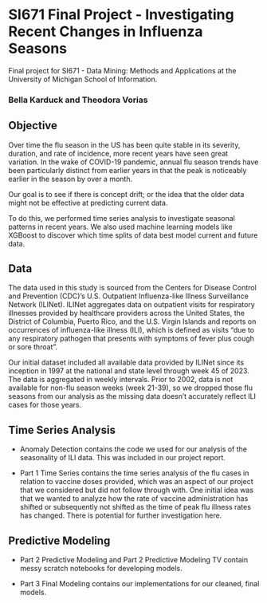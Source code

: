 # SI671 Final Project - Investigating Recent Changes in Influenza Seasons

Final project for SI671 - Data Mining: Methods and Applications at the University of Michigan School of Information.

### Bella Karduck and Theodora Vorias

## Objective
Over time the flu season in the US has been quite stable in its severity, duration, and rate of incidence, more recent years have seen great variation. In the wake of COVID-19 pandemic, annual flu season trends have been particularly distinct from earlier years in that the peak is noticeably earlier in the season by over a month. 

Our goal is to see if there is concept drift; or the idea that the older data might not be effective at predicting current data. 

To do this, we performed time series analysis to investigate seasonal patterns in recent years. We also used machine learning models like XGBoost to discover which time splits of data best model current and future data. 

## Data
The data used in this study is sourced from the Centers for Disease Control and Prevention (CDC)’s U.S. Outpatient Influenza-like Illness Surveillance Network (ILINet). ILINet aggregates data on outpatient visits for respiratory illnesses provided by healthcare providers across the United States, the District of Columbia, Puerto Rico, and the U.S. Virgin Islands and reports on occurrences of influenza-like illness (ILI), which is defined as visits “due to any respiratory pathogen that presents with symptoms of fever plus cough or sore throat”.

Our initial dataset included all available data provided by ILINet since its inception in 1997 at the national and state level through week 45 of 2023. The data is aggregated in weekly intervals. Prior to 2002, data is not available for non-flu season weeks (week 21-39), so we dropped those flu seasons from our analysis as the missing data doesn’t accurately reflect ILI cases for those years. 

## Time Series Analysis
* Anomaly Detection contains the code we used for our analysis of the seasonality of ILI data. This was included in our project report.

* Part 1 Time Series contains the time series analysis of the flu cases in relation to vaccine doses provided, which was an aspect of our project that we considered but did not follow through with. One initial idea was that we wanted to analyze how the rate of vaccine administration has shifted or subsequently not shifted as the time of peak flu illness rates has changed. There is potential for further investigation here.

## Predictive Modeling
* Part 2 Predictive Modeling and Part 2 Predictive Modeling TV contain messy scratch notebooks for developing models.

* Part 3 Final Modeling contains our implementations for our cleaned, final models. 
 



